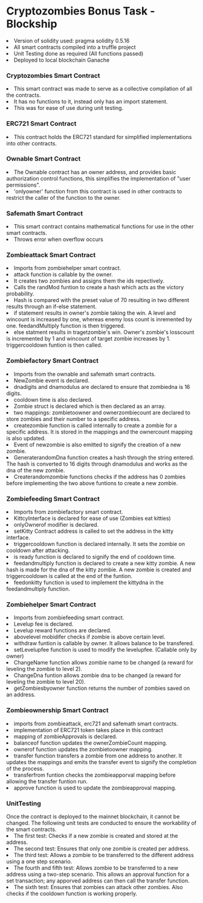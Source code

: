<h1>Cryptozombies Bonus Task - Blockship </h1>

<li>Version of solidity used: pragma solidity 0.5.16<br>
<li>All smart contracts compiled into a truffle project<br>
<li>Unit Testing done as required (All functions passed)<br>
<li>Deployed to local blockchain Ganache<br>

  
<h3>Cryptozombies Smart Contract </h3>
<li>This smart contract was made to serve as a collective compilation of all the contracts.<br>
<li>It has no functions to it, instead only has an import statement.<br>
<li>This was for ease of use during unit testing.<br>

<h3>ERC721 Smart Contract </h3>
<li>This contract holds the ERC721 standard for simplified implementations into other contracts.<br>
 
<h3>Ownable Smart Contract </h3>
<li>The Ownable contract has an owner address, and provides basic authorization control functions,
this simplifies the implementation of "user permissions".<br>
<li>'onlyowner' function from this contract is used in other contracts to restrict the caller of the function to the owner.<br>

<h3>Safemath Smart Contract </h3>
<li>This smart contract contains mathematical functions for use in the other smart contracts.<br>
<li>Throws error when overflow occurs<br>
  
<h3>Zombieattack Smart Contract </h3>
<li>Imports from zombiehelper smart contract. <br>
<li>attack function is callable by the owner. <br>
<li>It creates two zombies and assigns them the ids repectively. <br>
<li>Calls the randMod funtion to create a hash which acts as the victory probability. <br>
<li>Hash is compared with the preset value of 70 resulting in two different results through an if-else statement. <br>
<li>if statement results in owner's zombie taking the win. A level and wincount is increased by one, whereas enemy loss count is inremented by one. feedandMultiply function is then triggered. <br>
<li>else statment results in tragetzombie's win. Owner's zombie's losscount is incremented by 1 and wincount of target zombie increases by 1. triggercooldown funtion is then called. <br>

<h3>Zombiefactory Smart Contract </h3>
<li>Imports from the ownable and safemath smart contracts. <br>
<li>NewZombie event is declared. <br>
<li>dnadigits and dnamodulus are declared to ensure that zombiedna is 16 digits. <br>
<li>cooldown time is also declared. <br>
<li>Zombie struct is declared which is then declared as an array. <br>
<li>two mappings: zombietoowner and ownerzombiecount are declared to store zombies and their number to a specific address. <br>
<li>createzombie function is called internally to create a zombie for a specific address. It is stored in the mappings and the ownercount mapping is also updated. <br>
<li>Event of newzombie is also emitted to signify the creation of a new zombie. <br>
<li>GeneraterandomDna function creates a hash through the string entered. The hash is converted to 16 digits through dnamodulus and works as the dna of the new zombie. <br>
<li>Createrandomzombie functions checks if the address has 0 zombies before implementing the two above funtions to create a new zombie. <br>
   
<h3>Zombiefeeding Smart Contract </h3>
<li>Imports from zombiefactory smart contract. <br>
<li>KittcyInterface is declared for ease of use (Zombies eat kitties) <br>
<li>onlyOwnerof modifier is declared. <br>
<li>setKitty Contract address is called to set the address in the kitty interface. <br>
<li>triggercooldown function is declared internally. It sets the zombie on cooldown after attacking. <br>
<li>is ready function is declared to signify the end of cooldown time.<br>
<li>feedandmultiply function is declared to create a new kitty zombie. A new hash is made for the dna of the kitty zombie. A new zombie is created and triggercooldown is called at the end of the funtion. <br>
<li>feedonkitty function is used to implement the kittydna in the feedandmultiply function. <br>
  
<h3>Zombiehelper Smart Contract </h3>
<li>Imports from zombiefeeding smart contract.<br>
<li>Levelup fee is declared. <br>
<li>Levelup reward functions are declared. <br>
<li>abovelevel mobidifer checks if zombie is above certain level. <br>
<li>withdraw funtion is callable by owner. It allows balance to be transfered. <br>
<li>setLevelupfee function is used to modify the levelupfee. (Callable only by owner) <br>
<li>ChangeName function allows zombie name to be changed (a reward for leveling the zombie to level 2). <br>
<li>ChangeDna funtion allows zombie dna to be changed (a reward for leveling the zombie to level 20). <br>
<li>getZombiesbyowner function returns the number of zombies saved on an address. <br>

<h3>Zombieownership Smart Contract </h3>
<li>imports from zombieattack, erc721 and safemath smart contracts. <br>
<li>implementation of ERC721 token takes place in this contract<br>
<li>mapping of zombieApprovals is declared. <br>
<li>balanceof function updates the ownerZombieCount mapping. <br>
<li>ownerof function updates the zombietoowner mapping. <br>
<li>transfer function transfers a zombie from one address to another. It updates the mappings and emits the transfer event to signify the completion of the process. <br>
<li>transferfrom funtion checks the zombieapporval mapping before allowing the transfer funtion run. <br>
<li>approve function is used to update the zombieapproval mapping. <br>
  
<h3>UnitTesting </h3>
Once the contract is deployed to the mainnet blockchain, it cannot be changed. The following unit tests are conducted to ensure the workability of the smart contracts. <br>
<li>The first test: Checks if a new zombie is created and stored at the address. <br>
<li>The second test: Ensures that only one zombie is created per address. <br>
<li>The third test: Allows a zombie to be transferred to the different address using a one step scenario. <br>
<li>The fourth and fifth test: Allows zombie to be transferred to a new address using a two-step scenario. This allows an approval function for a set transaction; any apporved address can then call the transfer function. <br>
<li>The sixth test: Ensures that zombies can attack other zombies. Also checks if the cooldown function is working properly. <br>
  
